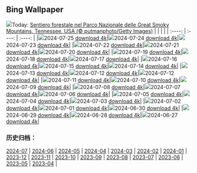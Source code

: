 ## Bing Wallpaper
![](https://www.bing.com/th?id=OHR.SmokyMountainTrail_IT-IT2739269969_UHD.jpg&w=1000)Today: [Sentiero forestale nel Parco Nazionale delle Great Smoky Mountains, Tennessee, USA (© putmanphoto/Getty Images)](https://www.bing.com/th?id=OHR.SmokyMountainTrail_IT-IT2739269969_UHD.jpg&rf=LaDigue_UHD.jpg&pid=hp&w=3840&h=2160&rs=1&c=4)
|      |      |      |
| :----: | :----: | :----: |
|![](https://www.bing.com/th?id=OHR.SmokyMountainTrail_IT-IT2739269969_UHD.jpg&pid=hp&w=384&h=216&rs=1&c=4)2024-07-25 [download 4k](https://www.bing.com/th?id=OHR.SmokyMountainTrail_IT-IT2739269969_UHD.jpg&rf=LaDigue_UHD.jpg&pid=hp&w=3840&h=2160&rs=1&c=4)|![](https://www.bing.com/th?id=OHR.SheepCousins_IT-IT2624157981_UHD.jpg&pid=hp&w=384&h=216&rs=1&c=4)2024-07-24 [download 4k](https://www.bing.com/th?id=OHR.SheepCousins_IT-IT2624157981_UHD.jpg&rf=LaDigue_UHD.jpg&pid=hp&w=3840&h=2160&rs=1&c=4)|![](https://www.bing.com/th?id=OHR.MethoniCastle_IT-IT2567271010_UHD.jpg&pid=hp&w=384&h=216&rs=1&c=4)2024-07-23 [download 4k](https://www.bing.com/th?id=OHR.MethoniCastle_IT-IT2567271010_UHD.jpg&rf=LaDigue_UHD.jpg&pid=hp&w=3840&h=2160&rs=1&c=4)|
|![](https://www.bing.com/th?id=OHR.ZanzibarBoats_IT-IT2498729421_UHD.jpg&pid=hp&w=384&h=216&rs=1&c=4)2024-07-22 [download 4k](https://www.bing.com/th?id=OHR.ZanzibarBoats_IT-IT2498729421_UHD.jpg&rf=LaDigue_UHD.jpg&pid=hp&w=3840&h=2160&rs=1&c=4)|![](https://www.bing.com/th?id=OHR.RedentorVenezia_IT-IT2428174506_UHD.jpg&pid=hp&w=384&h=216&rs=1&c=4)2024-07-21 [download 4k](https://www.bing.com/th?id=OHR.RedentorVenezia_IT-IT2428174506_UHD.jpg&rf=LaDigue_UHD.jpg&pid=hp&w=3840&h=2160&rs=1&c=4)|![](https://www.bing.com/th?id=OHR.MineralMoon_IT-IT2334790788_UHD.jpg&pid=hp&w=384&h=216&rs=1&c=4)2024-07-20 [download 4k](https://www.bing.com/th?id=OHR.MineralMoon_IT-IT2334790788_UHD.jpg&rf=LaDigue_UHD.jpg&pid=hp&w=3840&h=2160&rs=1&c=4)|
|![](https://www.bing.com/th?id=OHR.YoungJaguar_IT-IT2209911318_UHD.jpg&pid=hp&w=384&h=216&rs=1&c=4)2024-07-19 [download 4k](https://www.bing.com/th?id=OHR.YoungJaguar_IT-IT2209911318_UHD.jpg&rf=LaDigue_UHD.jpg&pid=hp&w=3840&h=2160&rs=1&c=4)|![](https://www.bing.com/th?id=OHR.MayotteCoral_IT-IT9928762998_UHD.jpg&pid=hp&w=384&h=216&rs=1&c=4)2024-07-18 [download 4k](https://www.bing.com/th?id=OHR.MayotteCoral_IT-IT9928762998_UHD.jpg&rf=LaDigue_UHD.jpg&pid=hp&w=3840&h=2160&rs=1&c=4)|![](https://www.bing.com/th?id=OHR.MedievalRothenburg_IT-IT9631066540_UHD.jpg&pid=hp&w=384&h=216&rs=1&c=4)2024-07-17 [download 4k](https://www.bing.com/th?id=OHR.MedievalRothenburg_IT-IT9631066540_UHD.jpg&rf=LaDigue_UHD.jpg&pid=hp&w=3840&h=2160&rs=1&c=4)|
|![](https://www.bing.com/th?id=OHR.AncientOrkney_IT-IT9302214437_UHD.jpg&pid=hp&w=384&h=216&rs=1&c=4)2024-07-16 [download 4k](https://www.bing.com/th?id=OHR.AncientOrkney_IT-IT9302214437_UHD.jpg&rf=LaDigue_UHD.jpg&pid=hp&w=3840&h=2160&rs=1&c=4)|![](https://www.bing.com/th?id=OHR.TateishiPark_IT-IT9039159342_UHD.jpg&pid=hp&w=384&h=216&rs=1&c=4)2024-07-15 [download 4k](https://www.bing.com/th?id=OHR.TateishiPark_IT-IT9039159342_UHD.jpg&rf=LaDigue_UHD.jpg&pid=hp&w=3840&h=2160&rs=1&c=4)|![](https://www.bing.com/th?id=OHR.SilkyShark_IT-IT4511134716_UHD.jpg&pid=hp&w=384&h=216&rs=1&c=4)2024-07-14 [download 4k](https://www.bing.com/th?id=OHR.SilkyShark_IT-IT4511134716_UHD.jpg&rf=LaDigue_UHD.jpg&pid=hp&w=3840&h=2160&rs=1&c=4)|
|![](https://www.bing.com/th?id=OHR.CappadociaRocks_IT-IT4089475911_UHD.jpg&pid=hp&w=384&h=216&rs=1&c=4)2024-07-13 [download 4k](https://www.bing.com/th?id=OHR.CappadociaRocks_IT-IT4089475911_UHD.jpg&rf=LaDigue_UHD.jpg&pid=hp&w=3840&h=2160&rs=1&c=4)|![](https://www.bing.com/th?id=OHR.UmbriaInternationalJazz_IT-IT2914317092_UHD.jpg&pid=hp&w=384&h=216&rs=1&c=4)2024-07-12 [download 4k](https://www.bing.com/th?id=OHR.UmbriaInternationalJazz_IT-IT2914317092_UHD.jpg&rf=LaDigue_UHD.jpg&pid=hp&w=3840&h=2160&rs=1&c=4)|![](https://www.bing.com/th?id=OHR.UmbriaInternationalJazz_IT-IT2914317092_UHD.jpg&pid=hp&w=384&h=216&rs=1&c=4)2024-07-12 [download 4k](https://www.bing.com/th?id=OHR.UmbriaInternationalJazz_IT-IT2914317092_UHD.jpg&rf=LaDigue_UHD.jpg&pid=hp&w=3840&h=2160&rs=1&c=4)|
|![](https://www.bing.com/th?id=OHR.GangiSicily_IT-IT7151002440_UHD.jpg&pid=hp&w=384&h=216&rs=1&c=4)2024-07-11 [download 4k](https://www.bing.com/th?id=OHR.GangiSicily_IT-IT7151002440_UHD.jpg&rf=LaDigue_UHD.jpg&pid=hp&w=3840&h=2160&rs=1&c=4)|![](https://www.bing.com/th?id=OHR.UbudBali_IT-IT6720560821_UHD.jpg&pid=hp&w=384&h=216&rs=1&c=4)2024-07-10 [download 4k](https://www.bing.com/th?id=OHR.UbudBali_IT-IT6720560821_UHD.jpg&rf=LaDigue_UHD.jpg&pid=hp&w=3840&h=2160&rs=1&c=4)|![](https://www.bing.com/th?id=OHR.TalampayaNP_IT-IT6470526392_UHD.jpg&pid=hp&w=384&h=216&rs=1&c=4)2024-07-09 [download 4k](https://www.bing.com/th?id=OHR.TalampayaNP_IT-IT6470526392_UHD.jpg&rf=LaDigue_UHD.jpg&pid=hp&w=3840&h=2160&rs=1&c=4)|
|![](https://www.bing.com/th?id=OHR.NorwayBlueberries_IT-IT6071091887_UHD.jpg&pid=hp&w=384&h=216&rs=1&c=4)2024-07-08 [download 4k](https://www.bing.com/th?id=OHR.NorwayBlueberries_IT-IT6071091887_UHD.jpg&rf=LaDigue_UHD.jpg&pid=hp&w=3840&h=2160&rs=1&c=4)|![](https://www.bing.com/th?id=OHR.YenBaiTerraces_IT-IT5762432409_UHD.jpg&pid=hp&w=384&h=216&rs=1&c=4)2024-07-07 [download 4k](https://www.bing.com/th?id=OHR.YenBaiTerraces_IT-IT5762432409_UHD.jpg&rf=LaDigue_UHD.jpg&pid=hp&w=3840&h=2160&rs=1&c=4)|![](https://www.bing.com/th?id=OHR.ConwyRiver_IT-IT5239937929_UHD.jpg&pid=hp&w=384&h=216&rs=1&c=4)2024-07-06 [download 4k](https://www.bing.com/th?id=OHR.ConwyRiver_IT-IT5239937929_UHD.jpg&rf=LaDigue_UHD.jpg&pid=hp&w=3840&h=2160&rs=1&c=4)|
|![](https://www.bing.com/th?id=OHR.NoahBeach_IT-IT4884170767_UHD.jpg&pid=hp&w=384&h=216&rs=1&c=4)2024-07-05 [download 4k](https://www.bing.com/th?id=OHR.NoahBeach_IT-IT4884170767_UHD.jpg&rf=LaDigue_UHD.jpg&pid=hp&w=3840&h=2160&rs=1&c=4)|![](https://www.bing.com/th?id=OHR.ZaharaDeLaSierra_IT-IT4545122871_UHD.jpg&pid=hp&w=384&h=216&rs=1&c=4)2024-07-04 [download 4k](https://www.bing.com/th?id=OHR.ZaharaDeLaSierra_IT-IT4545122871_UHD.jpg&rf=LaDigue_UHD.jpg&pid=hp&w=3840&h=2160&rs=1&c=4)|![](https://www.bing.com/th?id=OHR.MeerkatManor_IT-IT4262281606_UHD.jpg&pid=hp&w=384&h=216&rs=1&c=4)2024-07-03 [download 4k](https://www.bing.com/th?id=OHR.MeerkatManor_IT-IT4262281606_UHD.jpg&rf=LaDigue_UHD.jpg&pid=hp&w=3840&h=2160&rs=1&c=4)|
|![](https://www.bing.com/th?id=OHR.PalioDiSiena_IT-IT3821584862_UHD.jpg&pid=hp&w=384&h=216&rs=1&c=4)2024-07-02 [download 4k](https://www.bing.com/th?id=OHR.PalioDiSiena_IT-IT3821584862_UHD.jpg&rf=LaDigue_UHD.jpg&pid=hp&w=3840&h=2160&rs=1&c=4)|![](https://www.bing.com/th?id=OHR.ItalicaRuins_IT-IT3637207546_UHD.jpg&pid=hp&w=384&h=216&rs=1&c=4)2024-07-01 [download 4k](https://www.bing.com/th?id=OHR.ItalicaRuins_IT-IT3637207546_UHD.jpg&rf=LaDigue_UHD.jpg&pid=hp&w=3840&h=2160&rs=1&c=4)|![](https://www.bing.com/th?id=OHR.PrideItalia_IT-IT3295714060_UHD.jpg&pid=hp&w=384&h=216&rs=1&c=4)2024-06-30 [download 4k](https://www.bing.com/th?id=OHR.PrideItalia_IT-IT3295714060_UHD.jpg&rf=LaDigue_UHD.jpg&pid=hp&w=3840&h=2160&rs=1&c=4)|
|![](https://www.bing.com/th?id=OHR.TourCorsica_IT-IT2275929155_UHD.jpg&pid=hp&w=384&h=216&rs=1&c=4)2024-06-29 [download 4k](https://www.bing.com/th?id=OHR.TourCorsica_IT-IT2275929155_UHD.jpg&rf=LaDigue_UHD.jpg&pid=hp&w=3840&h=2160&rs=1&c=4)|![](https://www.bing.com/th?id=OHR.ChristopherPark_IT-IT1992922645_UHD.jpg&pid=hp&w=384&h=216&rs=1&c=4)2024-06-28 [download 4k](https://www.bing.com/th?id=OHR.ChristopherPark_IT-IT1992922645_UHD.jpg&rf=LaDigue_UHD.jpg&pid=hp&w=3840&h=2160&rs=1&c=4)|![](https://www.bing.com/th?id=OHR.FlorenceDuomo_IT-IT5589174181_UHD.jpg&pid=hp&w=384&h=216&rs=1&c=4)2024-06-27 [download 4k](https://www.bing.com/th?id=OHR.FlorenceDuomo_IT-IT5589174181_UHD.jpg&rf=LaDigue_UHD.jpg&pid=hp&w=3840&h=2160&rs=1&c=4)|

### 历史归档：
[2024-07](/other/it-it/picture/2024-07/) | [2024-06](/other/it-it/picture/2024-06/) | [2024-05](/other/it-it/picture/2024-05/) | [2024-04](/other/it-it/picture/2024-04/) | [2024-03](/other/it-it/picture/2024-03/) | [2024-02](/other/it-it/picture/2024-02/) | [2024-01](/other/it-it/picture/2024-01/) | [2023-12](/other/it-it/picture/2023-12/) | 
[2023-11](/other/it-it/picture/2023-11/) | [2023-10](/other/it-it/picture/2023-10/) | [2023-09](/other/it-it/picture/2023-09/) | [2023-08](/other/it-it/picture/2023-08/) | [2023-07](/other/it-it/picture/2023-07/) | [2023-06](/other/it-it/picture/2023-06/) | [2023-05](/other/it-it/picture/2023-05/) | [2023-04](/other/it-it/picture/2023-04/) | 
